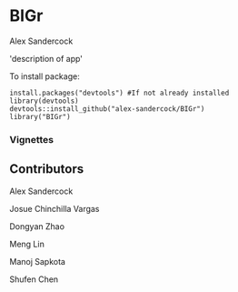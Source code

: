 # BIGr
Alex Sandercock

'description of app'

To install package:
```
install.packages("devtools") #If not already installed
library(devtools)
devtools::install_github("alex-sandercock/BIGr")
library("BIGr")
```

### Vignettes

## Contributors
Alex Sandercock

Josue Chinchilla Vargas

Dongyan Zhao

Meng Lin

Manoj Sapkota

Shufen Chen
